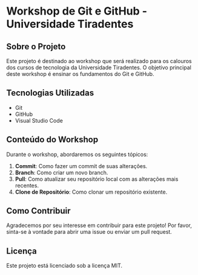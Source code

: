 # Workshop de Git e GitHub - Universidade Tiradentes

## Sobre o Projeto

Este projeto é destinado ao workshop que será realizado para os calouros dos cursos de tecnologia da Universidade Tiradentes. O objetivo principal deste workshop é ensinar os fundamentos do Git e GitHub.

## Tecnologias Utilizadas

- Git
- GitHub
- Visual Studio Code

## Conteúdo do Workshop

Durante o workshop, abordaremos os seguintes tópicos:

1. **Commit**: Como fazer um commit de suas alterações.
2. **Branch**: Como criar um novo branch.
3. **Pull**: Como atualizar seu repositório local com as alterações mais recentes.
4. **Clone de Repositório**: Como clonar um repositório existente.

## Como Contribuir

Agradecemos por seu interesse em contribuir para este projeto! Por favor, sinta-se à vontade para abrir uma issue ou enviar um pull request.

## Licença

Este projeto está licenciado sob a licença MIT.
